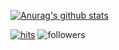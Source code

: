[![Anurag's github stats](https://github-readme-stats.vercel.app/api?username=Gompangs)](https://github.com/anuraghazra/github-readme-stats)

[![hits](https://hits.seeyoufarm.com/api/count/incr/badge.svg?url=https://github.com/Gompangs&count_bg=%237A7A7A&title_bg=%23FFADCC&icon=reverbnation.svg&icon_color=%23FF0000&title=hits&edge_flat=false)](https://hits.seeyoufarm.com) ![followers](https://img.shields.io/github/followers/Gompangs?style=social)

<!--
**Gompangs/Gompangs** is a ✨ _special_ ✨ repository because its `README.md` (this file) appears on your GitHub profile.

Here are some ideas to get you started:

- 🔭 I’m currently working on ...
- 🌱 I’m currently learning ...
- 👯 I’m looking to collaborate on ...
- 🤔 I’m looking for help with ...
- 💬 Ask me about ...
- 📫 How to reach me: ...
- 😄 Pronouns: ...
- ⚡ Fun fact: ...
-->
